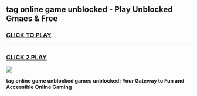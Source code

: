 
## tag online game unblocked - Play Unblocked Gmaes & Free
<h3>
<a href="https://news.freeplayer.one?title=tag_online_game_unblocked&ref=16F">CLICK TO PLAY</a></h3>
<hr>

<h3>
<a href="https://news.freeplayer.one?title=tag_online_game_unblocked&ref=16F">CLICK 2 PLAY</a>
  
</h3>

<a href="https://news.freeplayer.one?title=tag_online_game_unblocked&ref=16F/"><img src="https://clearcache.store/games.png"></a>


**tag online game unblocked games unblocked: Your Gateway to Fun and Accessible Online Gaming**
